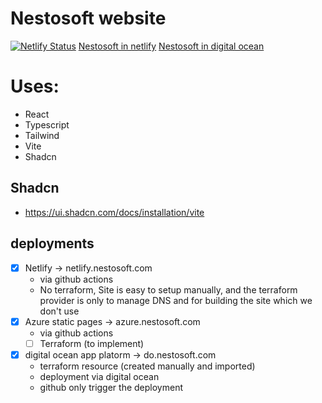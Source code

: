 # Nestosoft website

[![Netlify Status](https://api.netlify.com/api/v1/badges/d186feb6-ef29-436a-ad03-5732ab0f1999/deploy-status)](https://app.netlify.com/sites/nestosoft/deploys)
[Nestosoft in netlify](https://netlify.nestosoft.com)
[Nestosoft in digital ocean](https://do.nestosoft.com)

# Uses:

- React
- Typescript
- Tailwind
- Vite
- Shadcn

## Shadcn

- https://ui.shadcn.com/docs/installation/vite

## deployments

- [x] Netlify -> netlify.nestosoft.com
  - via github actions
  - No terraform, Site is easy to setup manually, and the terraform provider is only to manage DNS and for building the site which we don't use
- [x] Azure static pages -> azure.nestosoft.com
  - via github actions
  - [ ] Terraform (to implement)
- [x] digital ocean app platorm -> do.nestosoft.com
  - terraform resource (created manually and imported)
  - deployment via digital ocean
  - github only trigger the deployment
